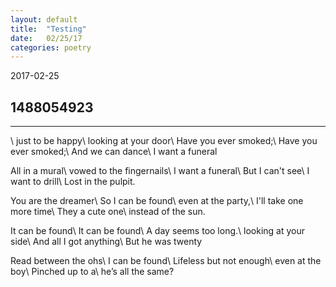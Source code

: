 ```yaml
---
layout: default
title:  "Testing"
date:   02/25/17
categories: poetry
---
```


2017-02-25

## 1488054923

---
\\
just to be happy\\
looking at your door\\
Have you ever smoked;\\
Have you ever smoked;\\
And we can dance\\
I want a funeral

All in a mural\\
vowed to the fingernails\\
I want a funeral\\
But I can't see\\
I want to drill\\
Lost in the pulpit.

You are the dreamer\\
So I can be found\\
even at the party,\\
I'll take one more time\\
They a cute one\\
instead of the sun.

It can be found\\
It can be found\\
A day seems too long.\\
looking at your side\\
And all I got anything\\
But he was twenty

Read between the ohs\\
I can be found\\
Lifeless but not enough\\
even at the boy\\
Pinched up to a\\
he’s all the same?
